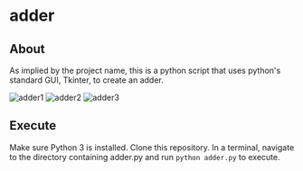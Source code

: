 # adder

## About
As implied by the project name, this is a python script that uses python's standard GUI, Tkinter, to create an adder.

![adder1](https://dxaviud.github.io/images/adder1.PNG) ![adder2](https://dxaviud.github.io/images/adder2.PNG) ![adder3](https://dxaviud.github.io/images/adder3.PNG)  

## Execute
Make sure Python 3 is installed. Clone this repository. In a terminal, navigate to the directory containing adder.py and run `python adder.py` to execute.
